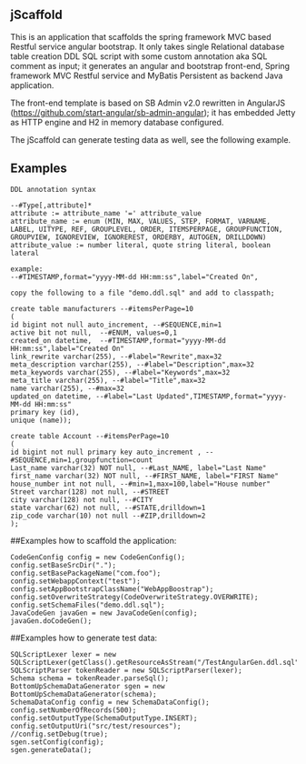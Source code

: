 ## jScaffold
This is an application that scaffolds the spring framework MVC based Restful service angular bootstrap. It only takes single Relational database table creation DDL SQL script with some custom annotation aka SQL comment as input; it generates an angular and bootstrap front-end, Spring framework MVC Restful service and MyBatis Persistent as backend Java application.

The front-end template is based on  SB Admin v2.0 rewritten in AngularJS (https://github.com/start-angular/sb-admin-angular); it has embedded Jetty as HTTP engine and H2 in memory database configured.

The jScaffold can generate testing data as well, see the following example.


## Examples

```text
DDL annotation syntax

--#Type[,attribute]*
attribute := attribute_name '=' attribute_value
attribute_name := enum (MIN, MAX, VALUES, STEP, FORMAT, VARNAME, LABEL, UITYPE, REF, GROUPLEVEL, ORDER, ITEMSPERPAGE, GROUPFUNCTION, GROUPVIEW, IGNOREVIEW, IGNOREREST, ORDERBY, AUTOGEN, DRILLDOWN)
attribute_value := number literal, quote string literal, boolean lateral

example:
--#TIMESTAMP,format="yyyy-MM-dd HH:mm:ss",label="Created On",

```


```text
copy the following to a file "demo.ddl.sql" and add to classpath;

create table manufacturers --#itemsPerPage=10
(
id bigint not null auto_increment, --#SEQUENCE,min=1
active bit not null,  --#ENUM, values=0,1
created_on datetime,  --#TIMESTAMP,format="yyyy-MM-dd HH:mm:ss",label="Created On"
link_rewrite varchar(255), --#label="Rewrite",max=32
meta_description varchar(255), --#label="Description",max=32
meta_keywords varchar(255), --#label="Keywords",max=32
meta_title varchar(255), --#label="Title",max=32
name varchar(255), --#max=32
updated_on datetime, --#label="Last Updated",TIMESTAMP,format="yyyy-MM-dd HH:mm:ss"
primary key (id), 
unique (name));

create table Account --#itemsPerPage=10
(
id bigint not null primary key auto_increment , --#SEQUENCE,min=1,groupfunction=count
Last_name varchar(32) NOT null, --#Last_NAME, label="Last Name"
first_name varchar(32) NOT null, --#FIRST_NAME, label="FIRST Name"
house_number int not null, --#min=1,max=100,label="House number"
Street varchar(128) not null, --#STREET
city varchar(128) not null, --#CITY
state varchar(62) not null, --#STATE,drilldown=1
zip_code varchar(10) not null --#ZIP,drilldown=2
);
```

##Examples how to scaffold the application:
```text
CodeGenConfig config = new CodeGenConfig();
config.setBaseSrcDir(".");
config.setBasePackageName("com.foo");
config.setWebappContext("test");		
config.setAppBootstrapClassName("WebAppBoostrap");
config.setOverwriteStrategy(CodeOverwriteStrategy.OVERWRITE);
config.setSchemaFiles("demo.ddl.sql");
JavaCodeGen javaGen = new JavaCodeGen(config);
javaGen.doCodeGen();		
```

##Examples how to generate test data:
```text
SQLScriptLexer lexer = new SQLScriptLexer(getClass().getResourceAsStream("/TestAngularGen.ddl.sql"));
SQLScriptParser tokenReader = new SQLScriptParser(lexer);
Schema schema = tokenReader.parseSql();		
BottomUpSchemaDataGenerator sgen = new BottomUpSchemaDataGenerator(schema);
SchemaDataConfig config = new SchemaDataConfig();
config.setNumberOfRecords(500);
config.setOutputType(SchemaOutputType.INSERT);
config.setOutputUri("src/test/resources");
//config.setDebug(true);
sgen.setConfig(config);
sgen.generateData();		
```








